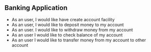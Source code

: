 ## Banking Application
- As an user, I would like have create account facility
- As an user, I would like to deposit money to my account
- As an user. I would like to withdraw money from my account
- As an user I would like to check balance of my account
- As an user I would like to transfer money from my account to other account